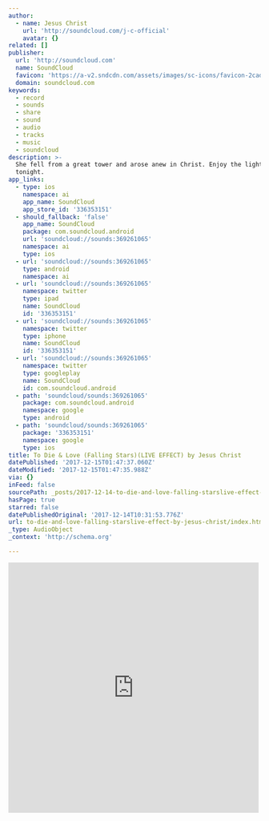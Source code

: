 ```yaml
---
author:
  - name: Jesus Christ
    url: 'http://soundcloud.com/j-c-official'
    avatar: {}
related: []
publisher:
  url: 'http://soundcloud.com'
  name: SoundCloud
  favicon: 'https://a-v2.sndcdn.com/assets/images/sc-icons/favicon-2cadd14b.ico'
  domain: soundcloud.com
keywords:
  - record
  - sounds
  - share
  - sound
  - audio
  - tracks
  - music
  - soundcloud
description: >-
  She fell from a great tower and arose anew in Christ. Enjoy the light show
  tonight.
app_links:
  - type: ios
    namespace: ai
    app_name: SoundCloud
    app_store_id: '336353151'
  - should_fallback: 'false'
    app_name: SoundCloud
    package: com.soundcloud.android
    url: 'soundcloud://sounds:369261065'
    namespace: ai
    type: ios
  - url: 'soundcloud://sounds:369261065'
    type: android
    namespace: ai
  - url: 'soundcloud://sounds:369261065'
    namespace: twitter
    type: ipad
    name: SoundCloud
    id: '336353151'
  - url: 'soundcloud://sounds:369261065'
    namespace: twitter
    type: iphone
    name: SoundCloud
    id: '336353151'
  - url: 'soundcloud://sounds:369261065'
    namespace: twitter
    type: googleplay
    name: SoundCloud
    id: com.soundcloud.android
  - path: 'soundcloud/sounds:369261065'
    package: com.soundcloud.android
    namespace: google
    type: android
  - path: 'soundcloud/sounds:369261065'
    package: '336353151'
    namespace: google
    type: ios
title: To Die & Love (Falling Stars)(LIVE EFFECT) by Jesus Christ
datePublished: '2017-12-15T01:47:37.060Z'
dateModified: '2017-12-15T01:47:35.988Z'
via: {}
inFeed: false
sourcePath: _posts/2017-12-14-to-die-and-love-falling-starslive-effect-by-jesus-christ.md
hasPage: true
starred: false
datePublishedOriginal: '2017-12-14T10:31:53.776Z'
url: to-die-and-love-falling-starslive-effect-by-jesus-christ/index.html
_type: AudioObject
_context: 'http://schema.org'

---
```

<iframe src="https://cdn.embedly.com/widgets/media.html?src=https%3A%2F%2Fw.soundcloud.com%2Fplayer%2F%3Fvisual%3Dtrue%26url%3Dhttp%253A%252F%252Fapi.soundcloud.com%252Ftracks%252F369261065%26show_artwork%3Dtrue&amp;url=https%3A%2F%2Fsoundcloud.com%2Fj-c-official%2Fdieandlove&amp;image=http%3A%2F%2Fi1.sndcdn.com%2Fartworks-000269474060-wtvgv3-t500x500.jpg&amp;key=a715cf41cc93453ca338d350cd26f87b&amp;type=text%2Fhtml&amp;schema=soundcloud" width="500" height="500" scrolling="no" frameborder="0" allowfullscreen="" style=""></iframe>